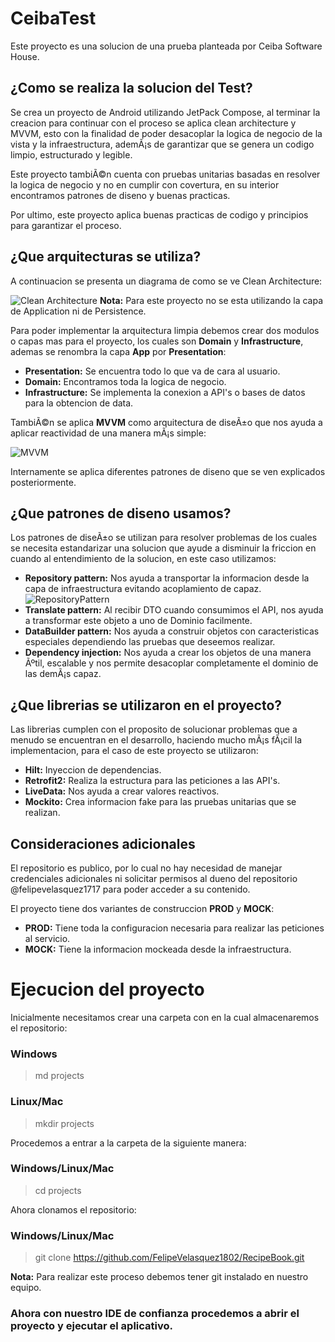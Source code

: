 # CeibaTest

Este proyecto es una solucion de una prueba planteada por Ceiba Software House.

## ¿Como se realiza la solucion del Test?

Se crea un proyecto de Android utilizando JetPack Compose, al terminar la creacion para continuar con el proceso se aplica clean architecture y MVVM, esto con la finalidad de poder desacoplar la logica de negocio de la vista y la infraestructura, ademÃ¡s de garantizar que se genera un codigo limpio, estructurado y legible.

Este proyecto tambiÃ©n cuenta con pruebas unitarias basadas en resolver la logica de negocio y no en cumplir con covertura, en su interior encontramos patrones de diseno y buenas practicas.

Por ultimo, este proyecto aplica buenas practicas de codigo y principios para garantizar el proceso.


## ¿Que arquitecturas se utiliza?

A continuacion se presenta un diagrama de como se ve Clean Architecture:

![Clean Architecture](https://mahedee.net/assets/images/posts/2021/clean.png)
**Nota:** Para este proyecto no se esta utilizando la capa de Application ni de Persistence.

Para poder implementar la arquitectura limpia debemos crear dos modulos o capas mas para el proyecto, los cuales son **Domain** y **Infrastructure**, ademas se renombra la capa **App** por **Presentation**:
* **Presentation:** Se encuentra todo lo que va de cara al usuario.
* **Domain:** Encontramos toda la logica de negocio.
* **Infrastructure:** Se implementa la conexion a API's o bases de datos para la obtencion de data.

TambiÃ©n se aplica **MVVM** como arquitectura de diseÃ±o que nos ayuda a aplicar reactividad de una manera mÃ¡s simple:

![MVVM](https://www.adictosaltrabajo.com/wp-content/uploads/2020/06/MVVMPattern.png)

Internamente se aplica diferentes patrones de diseno que se ven explicados posteriormente.

## ¿Que patrones de diseno usamos?

Los patrones de diseÃ±o se utilizan para resolver problemas de los cuales se necesita estandarizar una solucion que ayude a disminuir la friccion en cuando al entendimiento de la solucion, en este caso utilizamos:
* **Repository pattern:** Nos ayuda a transportar la informacion desde la capa de infraestructura evitando acoplamiento de capaz.
  ![RepositoryPattern](https://miro.medium.com/max/981/1*5kNXJ7aFSGJvuh4r4egpTg.png)
* **Translate pattern:** Al recibir DTO cuando consumimos el API, nos ayuda a transformar este objeto a uno de Dominio facilmente.
* **DataBuilder pattern:** Nos ayuda a construir objetos con caracteristicas especiales dependiendo las pruebas que deseemos realizar.
* **Dependency injection:** Nos ayuda a crear los objetos de una manera Ãºtil, escalable y nos permite desacoplar completamente el dominio de las demÃ¡s capaz.

## ¿Que librerias se utilizaron en el proyecto?

Las librerias cumplen con el proposito de solucionar problemas que a menudo se encuentran en el desarrollo, haciendo mucho mÃ¡s fÃ¡cil la implementacion, para el caso de este proyecto se utilizaron:

* **Hilt:** Inyeccion de dependencias.
* **Retrofit2:** Realiza la estructura para las peticiones a las API's.
* **LiveData:** Nos ayuda a crear valores reactivos.
* **Mockito:** Crea informacion fake para las pruebas unitarias que se realizan.

## Consideraciones adicionales

El repositorio es publico, por lo cual no hay necesidad de manejar credenciales adicionales ni solicitar permisos al dueno del repositorio @felipevelasquez1717 para poder acceder a su contenido.

El proyecto tiene dos variantes de construccion **PROD**  y **MOCK**:
* **PROD:** Tiene toda la configuracion necesaria para realizar las peticiones al servicio.
* **MOCK:** Tiene la informacion mockeada desde la infraestructura.


# Ejecucion del proyecto

Inicialmente necesitamos crear una carpeta con en la cual almacenaremos el repositorio:
### Windows
> md projects
### Linux/Mac
> mkdir projects

Procedemos a entrar a la carpeta de la siguiente manera:
### Windows/Linux/Mac
> cd projects

Ahora clonamos el repositorio:
### Windows/Linux/Mac
> git clone https://github.com/FelipeVelasquez1802/RecipeBook.git

**Nota:** Para realizar este proceso debemos tener git instalado en nuestro equipo.

### Ahora con nuestro IDE de confianza procedemos a abrir el proyecto y ejecutar el aplicativo.
